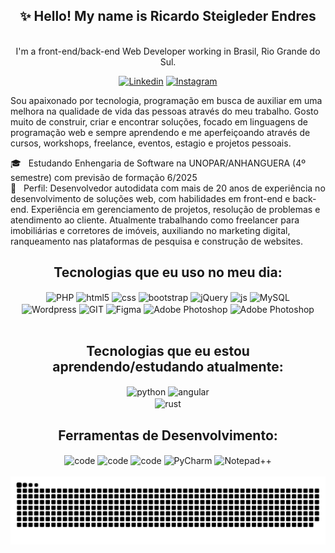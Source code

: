 <div align="center">
<h2>✨ Hello! My name is Ricardo Steigleder Endres </h2></br>
I'm a front-end/back-end Web Developer working in Brasil, Rio Grande do Sul.</br>

[![Linkedin](https://img.shields.io/badge/LinkedIn-0077B5?style=for-the-badge&logo=linkedin&logoColor=white)](https://www.linkedin.com/in/ricardoendres/)
[![Instagram](https://img.shields.io/badge/Instagram-E4405F?style=for-the-badge&logo=instagram&logoColor=white)](https://www.instagram.com/ricardo.endres/)
 </div>

Sou apaixonado por tecnologia, programação em busca de auxiliar em uma melhora na qualidade de vida das pessoas através do meu trabalho. Gosto muito de construir, criar e encontrar soluções, focado em linguagens de programação web e sempre aprendendo e me aperfeiçoando através de cursos, workshops, freelance, eventos, estagio e projetos pessoais.


🎓 &nbsp; Estudando Enhengaria de Software na UNOPAR/ANHANGUERA (4º semestre) com previsão de formação 6/2025 <br/>
:speech_balloon: &nbsp; Perfil: Desenvolvedor autodidata com mais de 20 anos de experiência no desenvolvimento de soluções web, com habilidades em front-end e back-end. Experiência em gerenciamento de projetos, resolução de problemas e atendimento ao cliente. Atualmente trabalhando como freelancer para imobiliárias e corretores de imóveis, auxiliando no marketing digital, ranqueamento nas plataformas de pesquisa e construção de websites.


<div align="center">


  
  ## Tecnologias que eu uso no meu dia: 

<div style="display: inline_block">
  <img align="center" alt="PHP" src="https://img.shields.io/badge/php-23777BB4?style=for-the-badge&logo=php&logoColor=white" />
  <img align="center" alt="html5" src="https://img.shields.io/badge/HTML5-E34F26?style=for-the-badge&logo=html5&logoColor=white" />
  <img align="center" alt="css" src="https://img.shields.io/badge/CSS3-1572B6?style=for-the-badge&logo=css3&logoColor=white" />
  <img align="center" alt="bootstrap" src="https://img.shields.io/badge/Bootstrap-563D7C?style=for-the-badge&logo=bootstrap&logoColor=white" />
  <img align="center" alt="jQuery" src="https://img.shields.io/badge/jQuery-0769AD?style=for-the-badge&logo=jquery&logoColor=white" />
  <img align="center" alt="js" src="https://img.shields.io/badge/JavaScript-F7DF1E?style=for-the-badge&logo=javascript&logoColor=black" />
  <img align="center" alt="MySQL" src="https://img.shields.io/badge/MySQL-005C84?style=for-the-badge&logo=mysql&logoColor=white" /><br/>
  <img align="center" alt="Wordpress" src="https://img.shields.io/badge/Wordpress-21759B?style=for-the-badge&logo=wordpress&logoColor=white" />
  <img align="center" alt="GIT" src="https://img.shields.io/badge/GIT-E44C30?style=for-the-badge&logo=git&logoColor=white" />
  <img align="center" alt="Figma" src="https://img.shields.io/badge/Figma-F24E1E?style=for-the-badge&logo=figma&logoColor=white" />
    <img align="center" alt="Adobe Photoshop" src="https://img.shields.io/badge/adobe%20photoshop-%2331A8FF?style=for-the-badge&logo=photoshop&logoColor=white" />
    <img align="center" alt="Adobe Photoshop" src="https://img.shields.io/badge/Microsoft_Excel-217346?style=for-the-badge&logo=photoshop&logoColor=white" />
  
</div><br/>
 
 ## Tecnologias que eu estou aprendendo/estudando atualmente: 
   <div style="display: inline_block">
   <img align="center" alt="python" src="https://img.shields.io/badge/Python-3776AB?style=for-the-badge&logo=python&logoColor=white" />
   <img align="center" alt="angular" src="https://img.shields.io/badge/Angular-DD0031?style=for-the-badge&logo=angular&logoColor=white" />
 </div>
    <img align="center" alt="rust" src="https://img.shields.io/badge/rust-000000?style=for-the-badge&logo=rust&logoColor=white" /><br/>

## Ferramentas de Desenvolvimento:

<div style="display: inline_block">
  <img align="center" alt="code" src="https://img.shields.io/badge/Visual_Studio-5C2D91?style=for-the-badge&logo=visual%20studio&logoColor=white" />
  <img align="center" alt="code" src="https://img.shields.io/badge/Visual_Studio_Code-0078D4?style=for-the-badge&logo=visual%20studio%20code&logoColor=white" />
  <img align="center" alt="code" src="https://img.shields.io/badge/Codepen-000000?style=for-the-badge&logo=codepen&logoColor=white" />
  <img align="center" alt="PyCharm" src="https://img.shields.io/badge/PyCharm-000000.svg?&style=for-the-badge&logo=PyCharm&logoColor=white" />
   <img align="center" alt="Notepad++" src="https://img.shields.io/badge/Notepad++-90E59A.svg?&style=for-the-badge&logo=notepad%2b%2b&logoColor=white" />

</div><br/>

<div> 

<picture>
  <source
    media="(prefers-color-scheme: dark)"
    srcset="
      https://raw.githubusercontent.com/platane/snk/output/github-contribution-grid-snake-dark.svg
    "
  />
  <source
    media="(prefers-color-scheme: light)"
    srcset="
      https://raw.githubusercontent.com/platane/snk/output/github-contribution-grid-snake.svg
    "
  />
  <img
    alt="github contribution grid snake animation"
    src="https://raw.githubusercontent.com/platane/snk/output/github-contribution-grid-snake.svg"
  />
</picture>
 
  </div>
</div>
